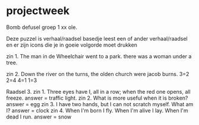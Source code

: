 # projectweek
Bomb defusel groep 1
xx ole.

Deze puzzel is verhaal/raadsel basedje leest een of ander verhaal/raadsel en er zijn icons die je in goeie volgorde moet drukken

zin 1.  The man in de Wheelchair went to a park. there was a woman under a tree.

zin 2.  Down the river on the turns, the olden church were jacob burns.
3=2
2=4
4=1
1=3

Raadsel 3. zin 1. Three eyes have I, all in a row; when the red one opens, all freeze.  answer = traffic light.
           zin 2. What is more useful when it is broken? answer = egg
           zin 3. I have two hands, but I can not scratch myself. What am I? answer = clock
           zin 4. When I'm born I fly. When I'm alive I lay. When I'm dead I run. answer = snow
